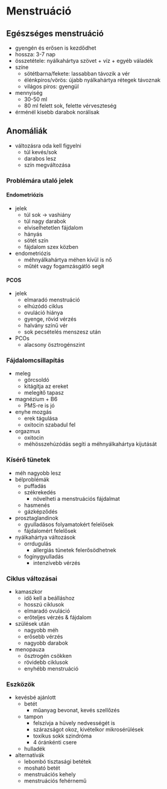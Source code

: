 # Menstruáció

## Egészséges menstruáció

- gyengén és erősen is kezdődhet
- hossza: 3-7 nap
- összetétele: nyálkahártya szövet + víz + egyéb váladék
- színe
	- sötétbarna/fekete: lassabban távozik a vér
	- élénkpiros/vörös: újabb nyálkahártya rétegek távoznak
	- világos piros: gyengül
- mennyiség
	- 30-50 ml
	- 80 ml felett sok, felette vérveszteség
- érménél kisebb darabok norálisak

## Anomáliák

- változásra oda kell figyelni
	- túl kevés/sok
	- darabos lesz
	- szín megváltozása

### Problémára utaló jelek

#### Endometriózis

- jelek
	- túl sok -> vashiány
	- túl nagy darabok
	- elviselhetetlen fájdalom
	- hányás
	- sötét szín
	- fájdalom szex közben
- endometriózis
	- méhnyálkahártya méhen kívül is nő
	- műtét vagy fogamzásgátló segíŧ

#### PCOS

- jelek
	- elmaradó menstruáció
	- elhúzódó ciklus
	- ovuláció hiánya
	- gyenge, rövid vérzés
	- halvány színű vér
	- sok pecsételés menszesz után
- PCOs
	- alacsony ösztrogénszint

### Fájdalomcsillapítás

- meleg
	- görcsoldó
	- kitágítja az ereket
	- melegíŧő tapasz
- magnézium + B6
	- PMS-re is jó
- enyhe mozgás
	- erek tágulása
	- oxitocin szabadul fel
- orgazmus
	- oxitocin
	- méhösszehúzódás segíti a méhnyálkahártya kijutását

### Kísérő tünetek

- méh nagyobb lesz
- bélproblémák
	- puffadás
	- székrekedés
		- növelheti a menstruációs fájdalmat
	- hasmenés
	- gázképződés
- prosztaglandinok
	- gyulladásos folyamatokért felelősek
	- fájdalomért felelősek
- nyálkahártya változások
	- orrdugulás
		- allergiás tünetek felerősödhetnek
	- fogínygyulladás
		- intenzívebb vérzés

### Ciklus változásai

- kamaszkor
	- idő kell a beálláshoz
	- hosszú ciklusok
	- elmaradó ovuláció
	- erőteljes vérzés & fájdalom
- szülések után
	- nagyobb méh
	- erősebb vérzés
	- nagyobb darabok
- menopauza
	- ösztrogén csökken
	- rövidebb ciklusok
	- enyhébb menstruáció

### Eszközök

- kevésbé ajánlott
	- betét
		- műanyag bevonat, kevés szellőzés
	- tampon
		- felszívja a hüvely nedvességét is
		- szárazságot okoz, kivételkor mikrosérülések
		- toxikus sokk szindróma
		- 4 óránkénti csere
	- hulladék
- alternatívák
	- lebombó tisztasági betétek
	- mosható betét
	- menstruációs kehely
	- menstruációs fehérnemű
